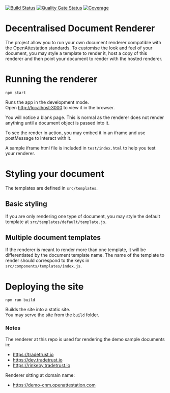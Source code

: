 [![Build Status](https://travis-ci.org/TradeTrust/document-renderer.svg?branch=master)](https://travis-ci.org/TradeTrust/document-renderer)
[![Quality Gate Status](https://sonarcloud.io/api/project_badges/measure?project=TradeTrust_document-renderer&metric=alert_status)](https://sonarcloud.io/dashboard?id=TradeTrust_document-renderer)
[![Coverage](https://sonarcloud.io/api/project_badges/measure?project=TradeTrust_document-renderer&metric=coverage)](https://sonarcloud.io/dashboard?id=TradeTrust_document-renderer)

# Decentralised Document Renderer

The project allow you to run your own document renderer compatible with the OpenAttestation standards. To customise the look and feel of your document, you may style a template to render it, host a copy of this renderer and then point your document to render with the hosted renderer.

# Running the renderer

`npm start`

Runs the app in the development mode.<br>
Open [http://localhost:3000](http://localhost:3000) to view it in the browser.

You will notice a blank page. This is normal as the renderer does not render anything until a document object is passed into it.

To see the render in action, you may embed it in an iframe and use postMessage to interact with it.

A sample iframe html file is included in `test/index.html` to help you test your renderer.

# Styling your document

The templates are defined in `src/templates`.

## Basic styling

If you are only rendering one type of document, you may style the default template at `src/templates/default/template.js`.

## Multiple document templates

If the renderer is meant to render more than one template, it will be differentiated by the document template name. The name of the template to render should correspond to the keys in `src/components/templates/index.js`.

# Deploying the site

`npm run build`

Builds the site into a static site.<br>
You may serve the site from the `build` folder.

### Notes

The renderer at this repo is used for rendering the demo sample documents in:

- https://tradetrust.io
- https://dev.tradetrust.io
- https://rinkeby.tradetrust.io

Renderer sitting at domain name:

- https://demo-cnm.openattestation.com
